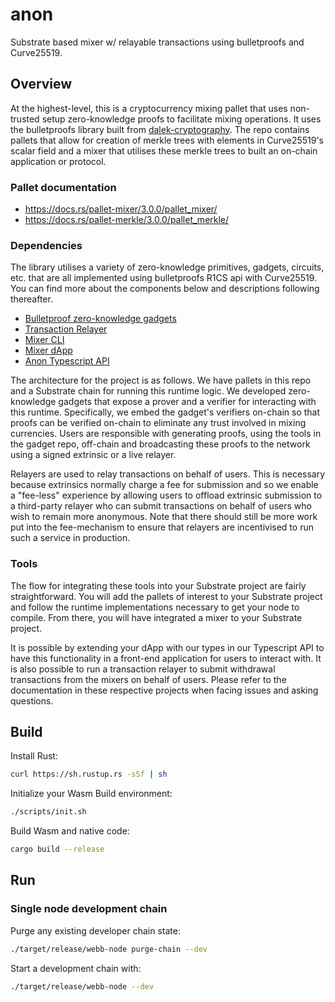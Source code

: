 # anon
Substrate based mixer w/ relayable transactions using bulletproofs and Curve25519.

## Overview
At the highest-level, this is a cryptocurrency mixing pallet that uses non-trusted setup zero-knowledge proofs to facilitate mixing operations. It uses the bulletproofs library built from [dalek-cryptography](https://github.com/dalek-cryptography). The repo contains pallets that allow for creation of merkle trees with elements in Curve25519's scalar field and a mixer that utilises these merkle trees to built an on-chain application or protocol.

### Pallet documentation
- https://docs.rs/pallet-mixer/3.0.0/pallet_mixer/
- https://docs.rs/pallet-merkle/3.0.0/pallet_merkle/

### Dependencies
The library utilises a variety of zero-knowledge primitives, gadgets, circuits, etc. that are all implemented using bulletproofs R1CS api with Curve25519. You can find more about the components below and descriptions following thereafter.
- [Bulletproof zero-knowledge gadgets](https://github.com/webb-tools/bulletproof-gadgets)
- [Transaction Relayer](https://github.com/webb-tools/relayer)
- [Mixer CLI](https://github.com/webb-tools/cli)
- [Mixer dApp](https://github.com/webb-tools/webb-dapp)
- [Anon Typescript API](https://github.com/webb-tools/webb.js)

The architecture for the project is as follows. We have pallets in this repo and a Substrate chain for running this runtime logic. We developed zero-knowledge gadgets that expose a prover and a verifier for interacting with this runtime. Specifically, we embed the gadget's verifiers on-chain so that proofs can be verified on-chain to eliminate any trust involved in mixing currencies. Users are responsible with generating proofs, using the tools in the gadget repo, off-chain and broadcasting these proofs to the network using a signed extrinsic or a live relayer.

Relayers are used to relay transactions on behalf of users. This is necessary because extrinsics normally charge a fee for submission and so we enable a "fee-less" experience by allowing users to offload extrinsic submission to a third-party relayer who can submit transactions on behalf of users who wish to remain more anonymous. Note that there should still be more work put into the fee-mechanism to ensure that relayers are incentivised to run such a service in production.

### Tools

The flow for integrating these tools into your Substrate project are fairly straightforward. You will add the pallets of interest to your Substrate project and follow the runtime implementations necessary to get your node to compile. From there, you will have integrated a mixer to your Substrate project.

It is possible by extending your dApp with our types in our Typescript API to have this functionality in a front-end application for users to interact with. It is also possible to run a transaction relayer to submit withdrawal transactions from the mixers on behalf of users. Please refer to the documentation in these respective projects when facing issues and asking questions.

## Build

Install Rust:

```bash
curl https://sh.rustup.rs -sSf | sh
```

Initialize your Wasm Build environment:

```bash
./scripts/init.sh
```

Build Wasm and native code:

```bash
cargo build --release
```

## Run

### Single node development chain

Purge any existing developer chain state:

```bash
./target/release/webb-node purge-chain --dev
```

Start a development chain with:

```bash
./target/release/webb-node --dev
```
